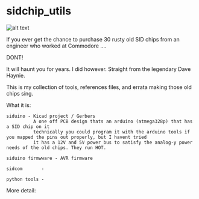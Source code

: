 # sidchip_utils

![alt text](https://raw.githubusercontent.com/keithlegg/sidchip_utils/master/images/examples/sidthing.jpg) 


If you ever get the chance to purchase 30 rusty old SID chips from an engineer who worked at Commodore .... 

DONT! 

It will haunt you for years. I did however. Straight from the legendary Dave Haynie.

This is my collection of tools, references files, and errata making those old chips sing.

What it is:

    siduino - Kicad project / Gerbers 
              A one off PCB design thats an arduino (atmega328p) that has a SID chip on it 
              technically you could program it with the arduino tools if you mapped the pins out properly, but I havent tried
              it has a 12V and 5V power bus to satisfy the analog-y power needs of the old chips. They run HOT. 
    
    siduino firmwware - AVR firmware 
   
    sidcom       - 

    python tools - 



  

More detail:



